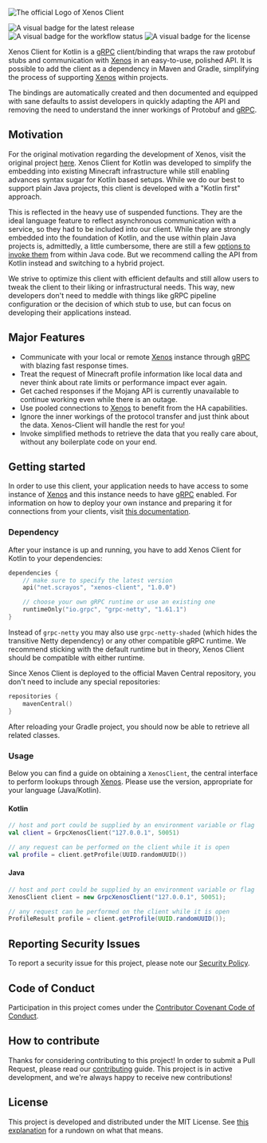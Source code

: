 ![The official Logo of Xenos Client](.github/images/logo.png "Xenos Client")

![A visual badge for the latest release](https://img.shields.io/github/v/release/scrayosnet/xenos-client-kotlin "Latest Release")
![A visual badge for the workflow status](https://img.shields.io/github/actions/workflow/status/scrayosnet/xenos-client-kotlin/gradle.yml "Workflow Status")
![A visual badge for the license](https://img.shields.io/github/license/scrayosnet/xenos "License")

Xenos Client for Kotlin is a [gRPC][grpc-docs] client/binding that wraps the raw protobuf stubs and communication with
[Xenos][xenos-project] in an easy-to-use, polished API. It is possible to add the client as a dependency in Maven and
Gradle, simplifying the process of supporting [Xenos][xenos-project] within projects.

The bindings are automatically created and then documented and equipped with sane defaults to assist developers in
quickly adapting the API and removing the need to understand the inner workings of Protobuf and [gRPC][grpc-docs].

## Motivation

For the original motivation regarding the development of Xenos, visit the original project [here][xenos-project]. Xenos
Client for Kotlin was developed to simplify the embedding into existing Minecraft infrastructure while still enabling
advances syntax sugar for Kotlin based setups. While we do our best to support plain Java projects, this client is
developed with a "Kotlin first" approach.

This is reflected in the heavy use of suspended functions. They are the ideal language feature to reflect asynchronous
communication with a service, so they had to be included into our client. While they are strongly embedded into the
foundation of Kotlin, and the use within plain Java projects is, admittedly, a little cumbersome, there are still a few
[options to invoke them][suspend-from-java] from within Java code. But we recommend calling the API from Kotlin instead
and switching to a hybrid project.

We strive to optimize this client with efficient defaults and still allow users to tweak the client to their liking or
infrastructural needs. This way, new developers don't need to meddle with things like gRPC pipeline configuration or
the decision of which stub to use, but can focus on developing their applications instead.

## Major Features

* Communicate with your local or remote [Xenos][xenos-project] instance through [gRPC][grpc-docs] with blazing fast
  response times.
* Treat the request of Minecraft profile information like local data and never think about rate limits or performance
  impact ever again.
* Get cached responses if the Mojang API is currently unavailable to continue working even while there is an outage.
* Use pooled connections to [Xenos][xenos-project] to benefit from the HA capabilities.
* Ignore the inner workings of the protocol transfer and just think about the data. Xenos-Client will handle the rest
  for you!
* Invoke simplified methods to retrieve the data that you really care about, without any boilerplate code on your end.

## Getting started

In order to use this client, your application needs to have access to some instance of [Xenos][xenos-project] and this
instance needs to have [gRPC][grpc-docs] enabled. For information on how to deploy your own instance and preparing it
for connections from your clients, visit [this documentation][xenos-project].

### Dependency

After your instance is up and running, you have to add Xenos Client for Kotlin to your dependencies:

```kotlin
dependencies {
    // make sure to specify the latest version
    api("net.scrayos", "xenos-client", "1.0.0")

    // choose your own gRPC runtime or use an existing one
    runtimeOnly("io.grpc", "grpc-netty", "1.61.1")
}
```

Instead of `grpc-netty` you may also use `grpc-netty-shaded` (which hides the transitive Netty dependency) or any other
compatible gRPC runtime. We recommend sticking with the default runtime but in theory, Xenos Client should be compatible
with either runtime.

Since Xenos Client is deployed to the official Maven Central repository, you don't need to include any special repositories:

```kotlin
repositories {
    mavenCentral()
}
```

After reloading your Gradle project, you should now be able to retrieve all related classes.

### Usage

Below you can find a guide on obtaining a `XenosClient`, the central interface to perform lookups through
[Xenos][xenos-project]. Please use the version, appropriate for your language (Java/Kotlin).

#### Kotlin

```kotlin
// host and port could be supplied by an environment variable or flag
val client = GrpcXenosClient("127.0.0.1", 50051)

// any request can be performed on the client while it is open
val profile = client.getProfile(UUID.randomUUID())
```

#### Java

```java
// host and port could be supplied by an environment variable or flag
XenosClient client = new GrpcXenosClient("127.0.0.1", 50051);

// any request can be performed on the client while it is open
ProfileResult profile = client.getProfile(UUID.randomUUID());
```

## Reporting Security Issues

To report a security issue for this project, please note our [Security Policy][security-policy].

## Code of Conduct

Participation in this project comes under the [Contributor Covenant Code of Conduct][code-of-conduct].

## How to contribute

Thanks for considering contributing to this project! In order to submit a Pull Request, please read
our [contributing][contributing-guide] guide. This project is in active development, and we're always happy to receive
new contributions!

## License

This project is developed and distributed under the MIT License. See [this explanation][mit-license-doc] for a rundown
on what that means.

[xenos-project]: https://github.com/scrayosnet/xenos

[grpc-docs]: https://grpc.io/

[suspend-from-java]: https://www.baeldung.com/kotlin/suspend-functions-from-java

[semver-docs]: https://semver.org/lang/de/

[security-policy]: SECURITY.md

[code-of-conduct]: CODE_OF_CONDUCT.md

[contributing-guide]: CONTRIBUTING.md

[mit-license-doc]: https://choosealicense.com/licenses/mit/
